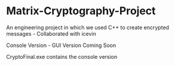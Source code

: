 # Matrix-Cryptography-Project
An engineering project in which we used C++ to create encrypted messages - Collaborated with icevin

Console Version - GUI Version Coming Soon

CryptoFinal.exe contains the console version


